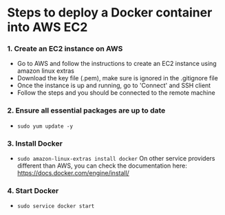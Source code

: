 # Steps to deploy a Docker container into AWS EC2

### 1. Create an EC2 instance on AWS
- Go to AWS and follow the instructions to create an EC2 instance using amazon linux extras
- Download the key file (.pem), make sure is ignored in the .gitignore file
- Once the instance is up and running, go to 'Connect' and SSH client
- Follow the steps and you should be connected to the remote machine

### 2. Ensure all essential packages are up to date
- ```sudo yum update -y```

### 3. Install Docker
- ```sudo amazon-linux-extras install docker```
On other service providers different than AWS, you can check the documentation here:
https://docs.docker.com/engine/install/

### 4. Start Docker
- ```sudo service docker start```





